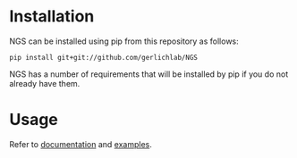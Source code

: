 # Installation

NGS can be installed using pip from this repository as follows:

`pip install git+git://github.com/gerlichlab/NGS`

NGS has a number of requirements that will be installed by pip if you do not already have them.

# Usage

Refer to [documentation](Doc.md) and [examples](./examples/Function_examples.ipynb).